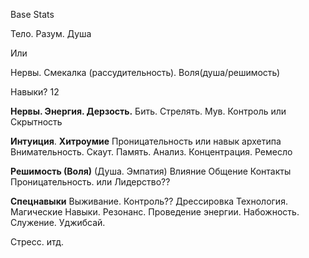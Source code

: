 

Base Stats

Тело. Разум. Душа

Или 

Нервы. Смекалка (рассудительность). Воля(душа/решимость)


Навыки? 12

**Нервы. Энергия. Дерзость.** 
Бить. 
Стрелять. 
Мув. 
Контроль или Скрытность

**Интуиция**. **Хитроумие**
Проницательность или навык архетипа
Внимательность.  Скаут.
Память. Анализ. Концентрация. 
Ремесло

**Решимость (Воля)** (Душа. Эмпатия)
Влияние
Общение
Контакты
Проницательность. или Лидерство??

**Спецнавыки**
Выживание.
Контроль?? 
Дрессировка
Технология. 
Магические Навыки. Резонанс. Проведение энергии. Набожность. Служение. Уджибсай. 


Стресс. итд.  